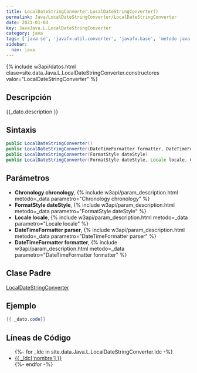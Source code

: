```yaml
---
title: LocalDateStringConverter.LocalDateStringConverter()
permalink: Java/LocalDateStringConverter/LocalDateStringConverter
date: 2021-01-04
key: JavaJava.L.LocalDateStringConverter
category: java
tags: ['java se', 'javafx.util.converter', 'javafx.base', 'metodo java', 'JavaFX 8.0']
sidebar: 
  nav: java
---
```


{% include w3api/datos.html clase=site.data.Java.L.LocalDateStringConverter.constructores valor="LocalDateStringConverter" %}

## Descripción
{{_dato.description }}

## Sintaxis
~~~java
public LocalDateStringConverter()
public LocalDateStringConverter(DateTimeFormatter formatter, DateTimeFormatter parser)
public LocalDateStringConverter(FormatStyle dateStyle)
public LocalDateStringConverter(FormatStyle dateStyle, Locale locale, Chronology chronology)
~~~

## Parámetros
* **Chronology chronology**,  {% include w3api/param_description.html metodo=_data parametro="Chronology chronology" %}
* **FormatStyle dateStyle**,  {% include w3api/param_description.html metodo=_data parametro="FormatStyle dateStyle" %}
* **Locale locale**,  {% include w3api/param_description.html metodo=_data parametro="Locale locale" %}
* **DateTimeFormatter parser**,  {% include w3api/param_description.html metodo=_data parametro="DateTimeFormatter parser" %}
* **DateTimeFormatter formatter**,  {% include w3api/param_description.html metodo=_data parametro="DateTimeFormatter formatter" %}

## Clase Padre
[LocalDateStringConverter](/Java/LocalDateStringConverter/)

## Ejemplo
~~~java
{{ _dato.code}}
~~~

## Líneas de Código
<ul>
{%- for _ldc in site.data.Java.L.LocalDateStringConverter.ldc -%}
   <li>
       <a href="{{_ldc['url'] }}">{{ _ldc['nombre'] }}</a>
   </li>
{%- endfor -%}
</ul>
